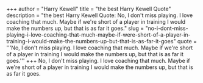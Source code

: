 +++
author = "Harry Kewell"
title = "the best Harry Kewell Quote"
description = "the best Harry Kewell Quote: No, I don't miss playing. I love coaching that much. Maybe if we're short of a player in training I would make the numbers up, but that is as far it goes."
slug = "no-i-dont-miss-playing-i-love-coaching-that-much-maybe-if-were-short-of-a-player-in-training-i-would-make-the-numbers-up-but-that-is-as-far-it-goes"
quote = '''No, I don't miss playing. I love coaching that much. Maybe if we're short of a player in training I would make the numbers up, but that is as far it goes.'''
+++
No, I don't miss playing. I love coaching that much. Maybe if we're short of a player in training I would make the numbers up, but that is as far it goes.
